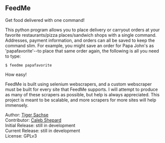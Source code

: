 ## FeedMe
Get food delivered with one command!

This python program allows you to place delivery or carryout orders at your favorite restaurants/pizza places/sandwich shops with a single command. Addresses, payment information, and orders can all be saved to keep the command slim. For example, you might save an order for Papa John's as 'papafavorite'--to place that same order again, the following is all you need to type: 
```
$ feedme papafavorite
```
How easy!

FeedMe is built using selenium webscrapers, and a custom webscraper must be built for every site that FeedMe supports. I will attempt to produce as many of these scrapers as possible, but help is always appreciated. This project is meant to be scalable, and more scrapers for more sites will help immensely.   

Author: [Tiger Sachse](https://github.com/tgsachse)   
Contributor: [Caleb Shepard](https://github.com/Caleb-Shepard)   
Initial Release: still in development   
Current Release: still in development   
License: GPLv3    
